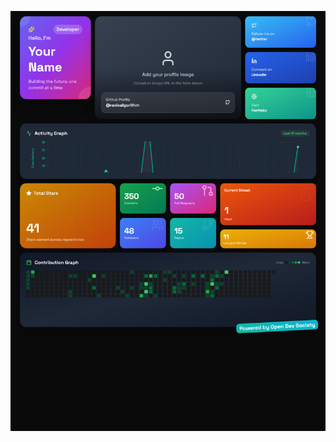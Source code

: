 ![OpenReadme](https://raw.githubusercontent.com/ravixalgorithm/openreadme-images/main/profiles/fad62070c0e0-85b0f63e.png)
